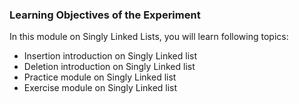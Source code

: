 ### Learning Objectives of the Experiment

In this module on Singly Linked Lists, you will learn following topics:

   - Insertion introduction on Singly Linked list
   - Deletion introduction on Singly Linked list
   - Practice module on Singly Linked list
   - Exercise module on Singly Linked list

